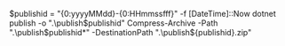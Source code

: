 
$publishid = "{0:yyyyMMdd}-{0:HHmmssfff}" -f [DateTime]::Now
dotnet publish -o ".\publish\$publishid"
Compress-Archive -Path ".\publish\$publishid\*" -DestinationPath ".\publish\${publishid}.zip"